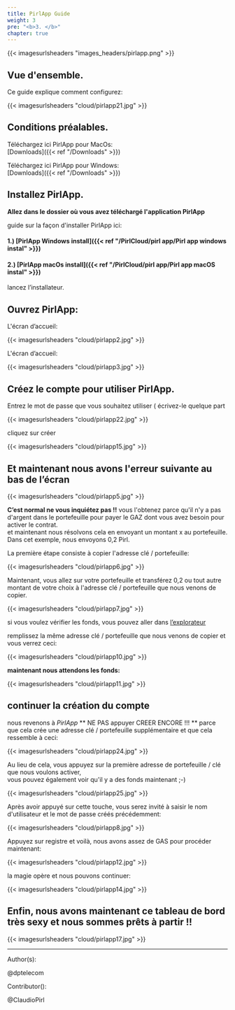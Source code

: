 ```yaml
---
title: PirlApp Guide
weight: 3
pre: "<b>3. </b>"
chapter: true
---
```

{{< imagesurlsheaders "images_headers/pirlapp.png" >}}


## Vue d'ensemble.  

Ce guide explique comment  configurez:  

{{< imagesurlsheaders "cloud/pirlapp21.jpg" >}}

## Conditions préalables.

Téléchargez ici PirlApp pour MacOs:  
[Downloads]({{< ref "/Downloads" >}})


Téléchargez ici  PirlApp pour Windows:  
[Downloads]({{< ref "/Downloads" >}})

## Installez  PirlApp.

**Allez dans le dossier où vous avez téléchargé l'application PirlApp**

guide sur la façon d'installer PirlApp ici:  

#### 1.) [PirlApp Windows install]({{< ref "/PirlCloud/pirl app/Pirl app windows instal" >}})
#### 2.) [PirlApp macOs install]({{< ref "/PirlCloud/pirl app/Pirl app macOS instal" >}})


lancez l’installateur.

## Ouvrez PirlApp:

L'écran d’accueil:  

{{< imagesurlsheaders "cloud/pirlapp2.jpg" >}}

L'écran d’accueil:

{{< imagesurlsheaders "cloud/pirlapp3.jpg" >}}


## Créez le compte pour utiliser PirlApp.

Entrez le mot de passe que vous souhaitez utiliser ( écrivez-le quelque part

{{< imagesurlsheaders "cloud/pirlapp22.jpg" >}}

cliquez sur créer

{{< imagesurlsheaders "cloud/pirlapp15.jpg" >}}

## Et maintenant nous avons l'erreur suivante au bas de l’écran

{{< imagesurlsheaders "cloud/pirlapp5.jpg" >}}


**C’est normal ne vous inquiétez pas !!**
vous l'obtenez parce qu'il n'y a pas d'argent dans le portefeuille pour payer le GAZ dont vous avez besoin pour activer le contrat.  
et maintenant nous résolvons cela en envoyant un montant x au portefeuille. Dans cet exemple, nous envoyons 0,2 Pirl.  

La première étape consiste à copier l'adresse clé / portefeuille:  


{{< imagesurlsheaders "cloud/pirlapp6.jpg" >}}


Maintenant, vous allez sur votre portefeuille et transférez 0,2 ou tout autre montant de votre choix à l'adresse clé / portefeuille que nous venons de copier.  

{{< imagesurlsheaders "cloud/pirlapp7.jpg" >}}


si vous voulez vérifier les fonds, vous pouvez aller dans   [l’explorateur](https://devexplorer.pirl.io/home  "l’explorateur")

remplissez la même adresse  clé / portefeuille que nous venons de copier et vous verrez ceci:  

{{< imagesurlsheaders "cloud/pirlapp10.jpg" >}}


**maintenant nous attendons  les fonds:**

{{< imagesurlsheaders "cloud/pirlapp11.jpg" >}}


## continuer la création du compte

nous revenons à  *PirlApp*
**  NE PAS appuyer CREER ENCORE !!! **
parce que cela crée une adresse clé / portefeuille supplémentaire et que cela ressemble à ceci:  

{{< imagesurlsheaders "cloud/pirlapp24.jpg" >}}


Au lieu de cela, vous appuyez sur la première adresse de portefeuille / clé que nous voulons activer,  
vous pouvez également voir qu'il y a des fonds maintenant ;-)  

{{< imagesurlsheaders "cloud/pirlapp25.jpg" >}}



Après avoir appuyé sur cette touche, vous serez invité à saisir le nom d'utilisateur et le mot de passe créés précédemment:  

{{< imagesurlsheaders "cloud/pirlapp8.jpg" >}}


Appuyez sur  registre et voilà, nous avons assez de GAS pour procéder maintenant:  

{{< imagesurlsheaders "cloud/pirlapp12.jpg" >}}


la magie opère et nous pouvons continuer:  

{{< imagesurlsheaders "cloud/pirlapp14.jpg" >}}

## Enfin, nous avons maintenant ce tableau de bord très sexy et nous sommes prêts à partir !!

{{< imagesurlsheaders "cloud/pirlapp17.jpg" >}}



---
Author(s):

@dptelecom

Contributor():  

@ClaudioPirl
